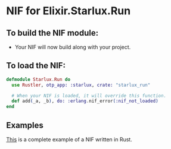 # NIF for Elixir.Starlux.Run

## To build the NIF module:

- Your NIF will now build along with your project.

## To load the NIF:

```elixir
defmodule Starlux.Run do
  use Rustler, otp_app: :starlux, crate: "starlux_run"

  # When your NIF is loaded, it will override this function.
  def add(_a, _b), do: :erlang.nif_error(:nif_not_loaded)
end
```

## Examples

[This](https://github.com/rusterlium/NifIo) is a complete example of a NIF written in Rust.
